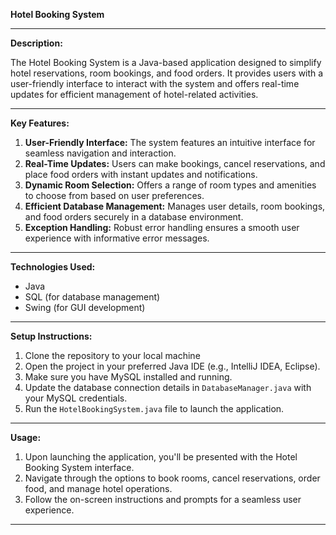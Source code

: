 **Hotel Booking System**

---

**Description:**

The Hotel Booking System is a Java-based application designed to simplify hotel reservations, room bookings, and food orders. It provides users with a user-friendly interface to interact with the system and offers real-time updates for efficient management of hotel-related activities.

---

**Key Features:**

1. **User-Friendly Interface:** The system features an intuitive interface for seamless navigation and interaction.
2. **Real-Time Updates:** Users can make bookings, cancel reservations, and place food orders with instant updates and notifications.
3. **Dynamic Room Selection:** Offers a range of room types and amenities to choose from based on user preferences.
4. **Efficient Database Management:** Manages user details, room bookings, and food orders securely in a database environment.
5. **Exception Handling:** Robust error handling ensures a smooth user experience with informative error messages.

---

**Technologies Used:**

- Java
- SQL (for database management)
- Swing (for GUI development)

---

**Setup Instructions:**

1. Clone the repository to your local machine 
2. Open the project in your preferred Java IDE (e.g., IntelliJ IDEA, Eclipse).
3. Make sure you have MySQL installed and running.
4. Update the database connection details in `DatabaseManager.java` with your MySQL credentials.
5. Run the `HotelBookingSystem.java` file to launch the application.

---

**Usage:**

1. Upon launching the application, you'll be presented with the Hotel Booking System interface.
2. Navigate through the options to book rooms, cancel reservations, order food, and manage hotel operations.
3. Follow the on-screen instructions and prompts for a seamless user experience.

---
